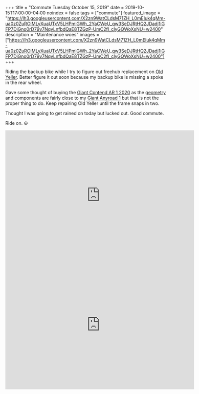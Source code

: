 +++
title =  "Commute Tuesday October 15, 2019"
date = 2019-10-15T17:00:00-04:00
noindex = false
tags = ["commute"]
featured_image = "https://lh3.googleusercontent.com/X2zn9WatCLdsM71ZH_L0mEIuk4qMm-ua0z0ZuROIMLyXuaUTxV5LHPmiGWh_2YaCWeU_qw3SeDJRtHQ2JDadj1iGFP7DiGno0rD79v7NqvLnfbdQaE8TZGzP-UmC2fI_clyGQWoXsNU=w2400"
description = "Maintenance woes"
images = ["https://lh3.googleusercontent.com/X2zn9WatCLdsM71ZH_L0mEIuk4qMm-ua0z0ZuROIMLyXuaUTxV5LHPmiGWh_2YaCWeU_qw3SeDJRtHQ2JDadj1iGFP7DiGno0rD79v7NqvLnfbdQaE8TZGzP-UmC2fI_clyGQWoXsNU=w2400"]
+++

Riding the backup bike while I try to figure out freehub replacement on [Old Yeller](https://www.giant-bicycles.com/us/anyroad-1-2017). Better figure it out soon because my backup bike is missing a spoke in the rear wheel.

Gave some thought of buying the [Giant Contend AR 1 2020](https://www.giant-bicycles.com/us/contend-ar-1-2020) as the [geometry](https://docs.google.com/spreadsheets/d/15ZYQDZ3-kNvcKlIlBjYZ1yGR8lfuJYoaUHgzlhpyugw/edit?usp=sharing) and components are fairly close to my [Giant Anyroad 1](https://www.giant-bicycles.com/us/anyroad-1-2017) but that is not the proper thing to do. Keep repairing Old Yeller until the frame snaps in two.

Thought I was going to get rained on today but lucked out. Good commute.

Ride on. ☮

<iframe height='405' width='590' frameborder='0' allowtransparency='true' scrolling='no' src='https://www.strava.com/activities/2790180855/embed/409a064bcb7abc748e2b04237463ff1b4dac90aa'></iframe>

<iframe height='405' width='590' frameborder='0' allowtransparency='true' scrolling='no' src='https://www.strava.com/activities/2791813943/embed/813e581045082f4a35a0a8c419785f064e1a55b5'></iframe>
